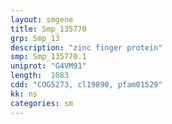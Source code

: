 ```yaml
---
layout: smgene
title: Smp_135770
grp: Smp_13
description: "zinc finger protein"
smp: Smp_135770.1
uniprot: "G4VM91"
length:  1083
cdd: "COG5273, cl19890, pfam01529"
kk: ns
categories: sm
---
```


